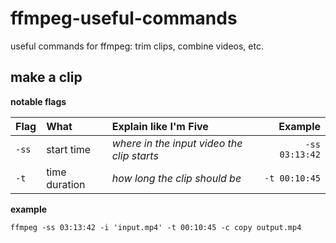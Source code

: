 # ffmpeg-useful-commands
useful commands for ffmpeg: trim clips, combine videos, etc.

## make a clip

**notable flags**

| Flag | What | Explain like I'm Five | Example |
| :------ | :---------- | :---------- | --------: |
| `-ss` | start time | _where in the input video the clip starts_ | `-ss 03:13:42` |
| `-t` | time duration | _how long the clip should be_ | `-t 00:10:45` |

**example**

`ffmpeg -ss 03:13:42 -i 'input.mp4' -t 00:10:45 -c copy output.mp4`

